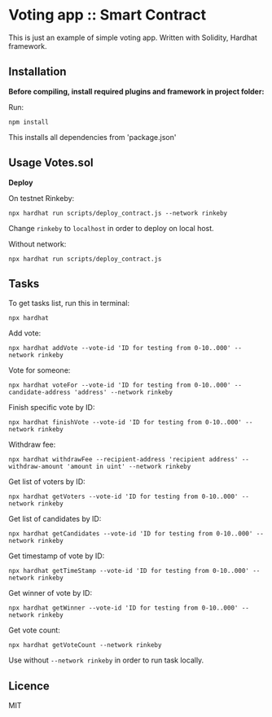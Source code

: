 # Voting app :: Smart Contract
This is just an example of simple voting app. Written with Solidity, Hardhat framework.

## Installation 

**Before compiling, install required plugins and framework in project folder:**

Run:
```shell
npm install
```
This installs all dependencies from 'package.json'

## Usage Votes.sol

**Deploy**

On testnet Rinkeby:
```shell
npx hardhat run scripts/deploy_contract.js --network rinkeby
```
Change `rinkeby` to `localhost` in order to deploy on local host.


Without network:
```shell
npx hardhat run scripts/deploy_contract.js
```

## Tasks

To get tasks list, run this in terminal:
```shell
npx hardhat 
```

Add vote:
```shell
npx hardhat addVote --vote-id 'ID for testing from 0-10..000' --network rinkeby
```

Vote for someone:
```shell
npx hardhat voteFor --vote-id 'ID for testing from 0-10..000' --candidate-address 'address' --network rinkeby
```

Finish specific vote by ID:
```shell
npx hardhat finishVote --vote-id 'ID for testing from 0-10..000' --network rinkeby
```

Withdraw fee:
```shell
npx hardhat withdrawFee --recipient-address 'recipient address' --withdraw-amount 'amount in uint' --network rinkeby
```

Get list of voters by ID:
```shell
npx hardhat getVoters --vote-id 'ID for testing from 0-10..000' --network rinkeby
```

Get list of candidates by ID:
```shell
npx hardhat getCandidates --vote-id 'ID for testing from 0-10..000' --network rinkeby
```

Get timestamp of vote by ID:
```shell
npx hardhat getTimeStamp --vote-id 'ID for testing from 0-10..000' --network rinkeby
```

Get winner of vote by ID:
```shell
npx hardhat getWinner --vote-id 'ID for testing from 0-10..000' --network rinkeby
```

Get vote count:
```shell
npx hardhat getVoteCount --network rinkeby
```

Use without `--network rinkeby` in order to run task locally.

## Licence
MIT
